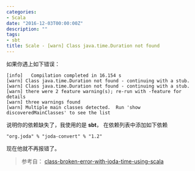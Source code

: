 ```yaml
---
categories:
- Scala
date: "2016-12-03T00:00:00Z"
description: ""
tags:
- sbt
title: Scale - [warn] Class java.time.Duration not found
---
```



如果你遇上如下错误：

	[info]   Compilation completed in 16.154 s
	[warn] Class java.time.Duration not found - continuing with a stub.
	[warn] Class java.time.Duration not found - continuing with a stub.
	[warn] there were 2 feature warning(s); re-run with -feature for details
	[warn] three warnings found
	[warn] Multiple main classes detected.  Run 'show discoveredMainClasses' to see the list
	
说明你的依赖缺失了，我使用的是 **sbt**， 在依赖列表中添加如下依赖

	"org.joda" % "joda-convert" % "1.2"
	
现在他就不再报错了。


> 参考自： [class-broken-error-with-joda-time-using-scala](http://stackoverflow.com/questions/13856266/class-broken-error-with-joda-time-using-scala)